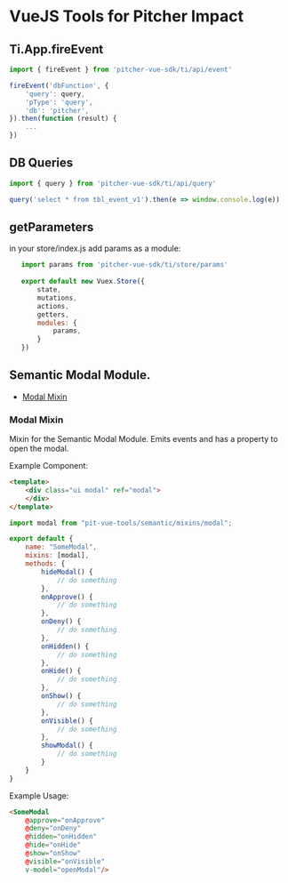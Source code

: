 # VueJS Tools for Pitcher Impact

## Ti.App.fireEvent

```javascript
import { fireEvent } from 'pitcher-vue-sdk/ti/api/event'

fireEvent('dbFunction', {
    'query': query,
    'pType': 'query',
    'db': 'pitcher',
}).then(function (result) {
    ...
})
```

## DB Queries
```javascript
import { query } from 'pitcher-vue-sdk/ti/api/query'

query('select * from tbl_event_v1').then(e => window.console.log(e))
```

## getParameters

in your store/index.js add params as a module:
 ```javascript   
    import params from 'pitcher-vue-sdk/ti/store/params'
    
    export default new Vuex.Store({
        state,
        mutations,
        actions,
        getters,
        modules: {
            params,
        }
    })
```

## Semantic Modal Module.
- [Modal Mixin](#modal-mixin)

### Modal Mixin
Mixin for the Semantic Modal Module. Emits events and has a property to open the modal.

Example Component:
```html
<template>
    <div class="ui modal" ref="modal">
    </div>
</template>
```

```javascript
import modal from "pit-vue-tools/semantic/mixins/modal";

export default {
    name: "SomeModal",
    mixins: [modal],
    methods: {
        hideModal() {
            // do something
        },
        onApprove() {
            // do something
        },
        onDeny() {
            // do something
        },
        onHidden() {
            // do something
        },
        onHide() {
            // do something
        },
        onShow() {
            // do something
        },
        onVisible() {
            // do something
        },
        showModal() {
            // do something
        }
    }
}
```

Example Usage:
```html
<SomeModal
    @approve="onApprove"
    @deny="onDeny"
    @hidden="onHidden"
    @hide="onHide"
    @show="onShow"
    @visible="onVisible"
    v-model="openModal"/>
```
